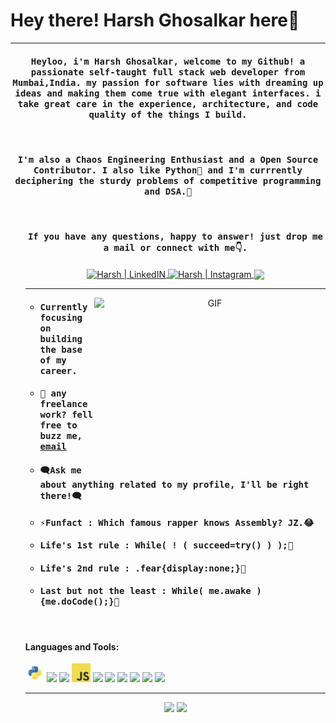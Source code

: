 
# Hey there! Harsh Ghosalkar here👋
<p>
  <hr >
</p>

<h4 align="center"><samp>   Heyloo, i'm Harsh Ghosalkar, welcome to my Github! a passionate self-taught full stack web developer from Mumbai,India. my passion for software lies with dreaming up ideas and making them come true with elegant interfaces. i take great care in the experience, architecture, and code quality of the things I build. </samp></h4>
<br>



<h4 align="center"><samp>  I'm also a Chaos Engineering Enthusiast and a Open Source Contributor. I also like Python🐍 and I'm currrently deciphering the sturdy problems of competitive programming and DSA.🤕  </samp></h4>
<br>

<ul>
  <h4 align="center"><samp> If you have any questions, happy to answer! just drop me a mail or connect with me👇.</samp></h4>

<p align="center">  
<a align="center" href="https://www.linkedin.com/in/harsh-ghosalkar-477809204/">
  <img align="center" alt="Harsh | LinkedIN" width="30" src="https://raw.githubusercontent.com/peterthehan/peterthehan/master/assets/linkedin.svg" />
</a>
 
<a href="https://www.instagram.com/harsh_ghosalkar_2303/">
  <img align="center" alt="Harsh | Instagram" width="30" src="https://user-images.githubusercontent.com/83356501/129452050-d0157287-2350-4999-95b9-ea9e8a27639b.png" />
</a>
<a >
<img align="center" src="https://profile-counter.glitch.me/HarshDilipGhosalkar/count.svg" height=32 />
</a>
   </p>
  <hr>
<!--   <br>

<details>
<summary>Expand</summary>
<p>
 <a href="#">
    <img src="https://activity-graph.herokuapp.com/graph?username=jhenilparihar&bg_color=000000&color=1cfdee&line=11ff00&point=08e7cd&area=true&hide_border=true"/>
  </a>
</p>
</details>

<p align="center">
<img align="center" src="https://raw.githubusercontent.com/Envoy-VC/Envoy-VC/output/github-contribution-grid-snake-dark.svg">
</p>
<p align="center" width="100%"  >
  <img align="right" alt="GIF" src="https://media4.giphy.com/media/h408T6Y5GfmXBKW62l/giphy.gif?cid=790b76112da028c280e20aac8b034454a6b7a3e00b388289&rid=giphy.gif&ct=g" width="370" height="270" />
</p>
<br> -->

  
 <p align="center">
  <img align="right" alt="GIF" src="https://i.pinimg.com/originals/e4/26/70/e426702edf874b181aced1e2fa5c6cde.gif" width="370" height="270" />
</p>
<ul>
  
<li><h4><samp> Currently focusing on building the base of my career. </samp></h4></li>
<li><h4><samp> 💼 any freelance work? fell free to buzz me, <a href="mailto:ghosalkarharsh454@gmail.com">email</a></samp></h4></li>
<li><h4><samp> 🗨Ask me about anything related to my profile, I'll be right there!🗨 </samp></h4></li>
<li><h4><samp> ⚡Funfact : Which famous rapper knows Assembly? JZ.😂</samp></h4></li>
<li><h4><samp> Life's 1st rule : While( ! ( succeed=try() ) );💯</samp></h4></li>
<li><h4><samp> Life's 2nd rule : .fear{display:none;}💯</samp></h4></li> 
 <li><h4><samp>Last but not the least : While( me.awake ){me.doCode();}💯</samp></h4></li>
</ul>


</p>
<br>
<h4>Languages and Tools:</h4>

<code><img height="30" src="https://raw.githubusercontent.com/github/explore/80688e429a7d4ef2fca1e82350fe8e3517d3494d/topics/python/python.png"></code>
<code><img height="30" src="https://user-images.githubusercontent.com/83356501/129471430-84dafc4c-081c-4c6b-b71c-10c1eec7b8e0.png"></code>
<code><img height="30" src="https://user-images.githubusercontent.com/83356501/129471467-28ae9844-0ad9-40ca-a4fc-8adbc0799686.png"></code>
<code><img height="30" src="https://raw.githubusercontent.com/github/explore/80688e429a7d4ef2fca1e82350fe8e3517d3494d/topics/javascript/javascript.png"></code>
<code><img height="30" src="https://user-images.githubusercontent.com/83356501/129472755-f48047f1-7d3f-40a2-9db8-0472bd8d4ec5.png"></code>
<code><img height="30" src="https://user-images.githubusercontent.com/83356501/129473343-d1e34adb-a530-4e88-9076-e6c8ca9d5fae.png"></code>
<code><img height="30" src="https://e7.pngegg.com/pngimages/301/171/png-clipart-node-js-javascript-software-developer-computer-icons-angularjs-others-miscellaneous-text-thumbnail.png"></code>
<code><img height="30" src="https://developer-tech.com/wp-content/uploads/sites/3/2021/02/mongodb-atlas-google-cloud-partnership-nosql-databases-integrations-2.jpg"></code>
<code><img height="30" src="https://upload.wikimedia.org/wikipedia/commons/thumb/a/a7/React-icon.svg/1200px-React-icon.svg.png"></code>
<code><img height="30" src="https://miro.medium.com/max/438/1*0G5zu7CnXdMT9pGbYUTQLQ.png"></code>

<p>
  <hr>
<p>
<p align="center">
  <img width="400" src="https://github-readme-stats.vercel.app/api?username=HarshDilipGhosalkar&theme=gruvbox&show_icons=true" />
  <img width="400" src="https://github-readme-streak-stats.herokuapp.com/?user=HarshDilipGhosalkar&theme=gruvbox" />
 </p>
 
<!-- <p align="center">
<a href="https://github.com/HarshDilipGhosalkar/HarshDilipGhosalkar">
  <img align="center" src="https://github-readme-stats.vercel.app/api/pin/?username=HarshDilipGhosalkar&repo=HarshDilipGhosalkar&theme=prussian" />
</a>
<a href="https://github.com/HarshGhosalkar/HarshGhosalkar">
  <img align="center" src="https://github-readme-stats.vercel.app/api/pin/?username=HarshDilipGhosalkar&repo=HarshGhosalkar&theme=prussian" />
</a>
  <a href="https://github.com/HarshDilipGhosalkar/Python">
  <img align="center" src="https://github-readme-stats.vercel.app/api/pin/?username=HarshDilipGhosalkar&repo=python&theme=prussian" />
</a>
  </p>
  <p>
  <hr>
<p>
<p align="center">
  <img width="400" src="https://github-readme-stats.vercel.app/api/top-langs/?username=HarshDilipGhosalkar&layout=prussian" />
 
 </p>
 -->
